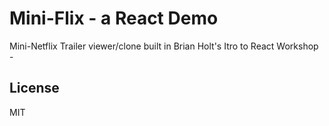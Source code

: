 # Mini-Flix - a React Demo

Mini-Netflix Trailer viewer/clone built in Brian Holt's Itro to React Workshop - 

[gh-page]: http://btholt.github.io/complete-intro-to-react/

## License

MIT


